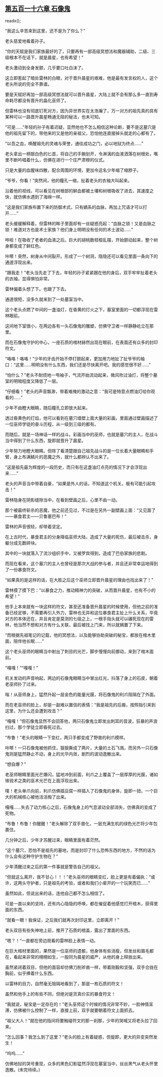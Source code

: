 ## [第五百一十六章 石像鬼](https://www.xxbiquge.com/11_11222/8941535.html)
readx();

  “我这么辛苦来到这里，还不是为了你么？”

  老头慈爱地看着孙子。

  “你的天赋是我们家族最好的了，只要再有一部高级冥想法和魔器辅助，二级、三级根本不在话下，就是晨星，也有希望！”

  老头激动到全身发颤，几乎要口吐白沫了。

  这立即惹起了暗处雷林的白眼，对于晋升晨星的艰难，他是最有发言权的人，这个老头所说的完全不靠谱。

  要是天赋好再加一部高级冥想法就可以晋升晨星，大陆上就不会有那么多一直到寿命耗尽都没有晋升的晶化巫师了。

  但雷林也没有彻底钉死对方，因为异世界实在太浩瀚了，万一对方的祖先真的具有某种可以一路晋升晨星畅通无阻的秘法，也未可知。

  “可是……”年轻的孙子有着迟疑，显然他也不怎么相信这种论断，要不是这墓穴是他的祖先留下的，带他来的又是他的亲祖父，恐怕他连直接掉头就走的心都有了。

  “以吾之血，唤醒祖先的灵魂与荣誉，通往成功之门，必以地狱为终点……”

  老头拿出一柄银白色的匕首，将自己的手腕划开，令淋漓的血液洒落在树根处，嘴里不断吟唱着什么，仿佛在进行一个庄严肃穆的仪式。

  只是大量的血腥味四散，配合周围的环境，更加令这名少年缩了缩脖子。

  “爷爷，你看！”突然间，他的瞳孔一缩，扯着老头的衣袖大叫起来。

  沿着他的视线，可以看见在树根部的鲜血都被土壤和树根吸收了进去，其速度之快，就仿佛水遇到了海绵一样。

  “这是我们家族布置下来的防御术式，只有嫡系的血脉，再加上咒语才可以打开……”

  老头缓缓解释着，但雷林的眸子里面却有一丝疑惑亮起：“血脉之锁！又是血脉之锁！难道对方也是术士家族？他们身上明明没有任何的术士波动……”

  哗啦！在吸收了老者的血液之后。巨大的胡桃数枝桠乱摆，开始颤动起来，整个树身都变成了鲜红色。

  咔嚓！突然，树身从中间裂开。形成了一个树洞，隐隐还可以看见里面一条向下的通道浮现出来。

  “跟我走！”老头当先走了下去，年轻的孙子紧紧跟在他的身后，双手牢牢扯着老头的衣袖，显得惧怕非常。

  雷林偏着头想了下。也跟了下去。

  通道很短，没多久就来到了一处墓室当中。

  这个老头点燃了中间的一盏油灯，在昏黄的灯火之下，墓室里面的一切都浮现在雷林眼前。

  这间地下室很小，在两边各有一头石像鬼的雕塑，仿佛守卫者一样静静屹立在那里。

  而在石像鬼守护的中心，一座石质的棺材赫然出现在眼前，在表面还有众多的封印符文。

  “咯咯！咯咯！”少年的牙齿开始不停打颤起来，更加用力地扯了扯爷爷的袖口：“这里……明明没有什么东西，我们还是尽快离开吧。我的感觉很不好……”

  “怕什么？”老头不耐烦地一甩袖子，气流开始流动起来，微风吹过油灯，将整个墓室的明暗程度又降低了一层。

  “仔细看！”老头的声音飘渺，带着难掩的激动之意：“我可是特意点燃油灯给你观看的……”

  少年不由瞪大眼睛，随后瞳孔立即放大起来。

  透过昏黄色的灯焰，他可以看到在墓穴墙壁上面大量的彩画，里面通过壁画描述了一位巫师学徒的奋斗历程，从一级到三级的都有。

  而随后，就是一场神话一样的战斗。彩画当中的巫师，也就是墓穴的主人，在战斗当中得到了什么东西，旋即就晋升了晨星。

  少年努力地瞪大眼睛。但除了看清楚跟自己祖先战斗的是一位长着大量眼睛和手臂，身上布满鳞片的恶魔之外，就什么都辨认不出来了。

  “这是祖先最为辉煌的一段历史，而只有在这盏油灯点亮的情况下才会浮现出来……”

  老头的声音当中带着自豪，“如果是外人的话，不知道这个机关。极有可能引起攻击！”

  雷林隐身在阴影缝隙当中，在看到壁画之后，心里不由一动。

  那个被最终斩杀的恶魔，他之前还见过，不过是在另外一副壁画上面：“又见面了——暴食君主——贝鲁塞巴布！”

  雷林的声音很轻，却带着坚定。

  在上古时代，暴食君主的分身降临巫师大陆，造成了大量的死伤，最后被击杀，身躯分成无数碎块。

  其中的一块就落入了流沙组织手中，又被罗宾得到，造成了巴伯家族的悲剧。

  而现在看来，这个墓穴的主人也曾经是那次大战的参与者，并且还非常幸运地得到了一份暴食符文。

  “如果真的是这样的话，在大胜之后这个巫师立即晋升晨星的理由也找出来了！”

  雷林摸了摸下巴：“以暴食之力，推动精神力的突破，从而晋升晨星，也有不小的希望！”

  他手上本来就有一块这样的符文，甚至还准备晋升晨星的时候使用，但他之前的准备已经足够，不需要再引入外力，雷林也无异和这位暴食君主扯上什么关系，毕竟对方的本体还在，并且肯定是莫测的七级之上，一根手指头就可以碾死现在的雷林，他当然不想和对方有什么关联，最后被找上门来，所以就搁置了下来。

  “而根据先祖笔记的记载，他的冥想法，以及能够协助突破的秘宝，都放在棺木里面，陪伴他长眠……”

  这个老头巫师的眼睛当中射出了刺目的光芒，脚步慢慢向前挪动，来到了棺木面前。

  “嘎嘎！”“嘎嘎！”

  机关发动的声音响起，两边的石像鬼眼睛当中冒出红光，抖落了身上的石皮，朝着老巫师扑了过来。

  嗡！从巫师身上，猛然升起一层金色的能量光膜，将石像鬼的利爪阻隔在了外面。

  而在老巫师的脸上，却是一副难以置信的表情：“我是祖先的后裔，按照指引来到这里，为什么还会遭到攻击？”

  “嘎嘎！”但石像鬼显然不会回答他，两只石像鬼立即发出刺耳的音波，狂暴的声浪扫过，那个学徒立即昏死过去。

  “布鲁！”老头的眼睛一下变红，两只手都变成了野兽的利爪模样。

  咔嚓！一只石像鬼被他抓住，狠狠撕成了两片，大量的土石飞溅，而另外一只石像鬼则是猛然静止不动，身上的光华内敛，剧烈的波动逸散出来。

  “想自爆？”

  老巫师眼睛里面光芒爆闪，猛地冲到前面，利爪之上覆盖了一层厚厚的光膜，诸如锋锐术之类的巫术光芒在上面浮现出来。

  噗！老头单爪向前，利爪仿佛插豆腐一样插入了石像鬼的身体，旋即一扭，一个巨大的机械核心被他活活掏了出来。

  嘎嘎……失去了动力核心之后，石像鬼身上的气息波动全部消失，仿佛真的变成了死物。

  “布鲁！布鲁！你醒醒！”老头解除了双手兽化，一层充满生机的绿色光芒将少年包裹住。

  几分钟之后，少年才苏醒过来，眼睛里面有着茫然。

  “这个墓穴，恐怕不是祖先的墓地，而是封印了什么恐怖东西的地方，不然的话为什么会有这种守护生物在？”

  少年清醒过来之后的第一件事就是警告自己的祖父。

  “但就这么离开，我不甘心！！！”老头巫师的眼睛变红，脸上更是有着偏执：“或许，这两头守护者，只是祖先的考验，或者和我们小辈开的一个玩笑而已……”

  虽然如此，但说出来的话，连他自己都不怎么相信了。

  可是一直以来的坚持，还有内心隐隐的呼唤，都在催促着他感觉打开棺木，获得里面的东西。

  “就看一眼！我保证，之后我们就再次封印这里，立即离开！”

  老头双目有些失神地上前，推开了石质的棺盖，露出了里面的东西。

  “嗯？！”一直都在旁边观看的雷林脸上表情一动。

  在巨大棺材里面的，果然是一位巫师的遗骸，他身体有些消瘦，但发丝和眉毛都在，看起来非常的栩栩如生，一股同为晨星的威严，从他的身上释放出来。

  虽然紧闭着双目，但他的面容却仿佛刀削斧凿一样，带着刚毅和坚强，双手合拢在胸前，似乎捧着什么东西。

  以雷林的目力，自然毫无阻隔地看到了，那是一枚石质的符文！

  虽然和他手上的有些不同，但绝对是货真价实的暴食符文！

  “我就说，秘宝是一定存在的！”老头巫师这个时候的情况非常不妙，一脸神情呆滞，仿佛被什么控制了一样，直接上前，双手就要朝着符文上面抓去。

  “祖父大人！”就在他的指间将要触碰符文的那一刹那，少年的哭喊又将老头拉了回来。

  “怎么回事？我怎么到了这里？”老头的脸上有着疑惑，但旋即，更大的异变突然发生！

  “呜呜……”

  仿佛地狱的哭号重现，众多的黑色幻影猛然浮现在墓室当中，丝丝黑气从老头怀里逸散。(未完待续。)
